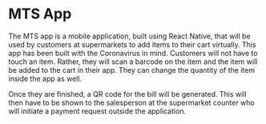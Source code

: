 # MTS App

The MTS app is a mobile application, built using React Native, that will be used by customers at supermarkets to add items to their cart virtually. This app has been built with the Coronavirus in mind. Customers will not have to touch an item. Rather, they will scan a barcode on the item and the item will be added to the cart in their app. They can change the quantity of the item inside the app as well.

Once they are finished, a QR code for the bill will be generated. This will then have to be shown to the salesperson at the supermarket counter who will initiate a payment request outside the application.
